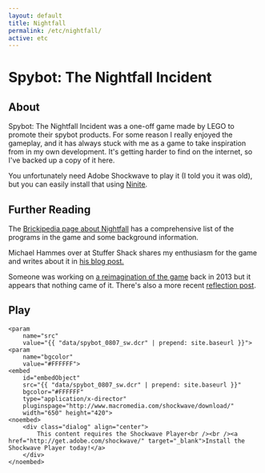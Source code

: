 ```yaml
---
layout: default
title: Nightfall
permalink: /etc/nightfall/
active: etc
---
```


<!-- http://jayisgames.com/games/spybot-the-nightfall-incident/ -->

# Spybot: The Nightfall Incident

## About

Spybot: The Nightfall Incident was a one-off game made by LEGO to promote their spybot products. For
some reason I really enjoyed the gameplay, and it has always stuck with me as a game to take inspiration
from in my own development. It's getting harder to find on the internet, so I've backed up a copy of
it here.

You unfortunately need Adobe Shockwave to play it (I told you it was old), but you can easily
install that using <a href="https://ninite.com/shockwave/">Ninite</a>.

## Further Reading

The <a href="http://lego.wikia.com/wiki/The_Nightfall_Incident">Brickipedia page about Nightfall</a> has a comprehensive list of the programs
in the game and some background information.

Michael Hammes over at Stuffer Shack shares my enthusiasm for the game and
writes about it in <a href="http://stuffershack.com/a-game-fondly-remembered-spybotics-the-nightfall-incident/">his blog post.</a>

Someone was working on <a href="http://www.exeneva.com/2013/08/cohack-a-reimagination-of-spybot-the-nightfall-incident/">a reimagination of the game</a>
back in 2013 but it appears that nothing came of it. There's also a more recent
<a href="http://www.exeneva.com/2014/08/reimagining-a-successor-to-spybotics-the-nightfall-incident-in-3d/">reflection post</a>.

## Play

<object
	id="flashcontent"
	classid="clsid:166B1BCA-3F9C-11CF-8075-444553540000"
	codebase="http://download.macromedia.com/pub/shockwave/cabs/director/sw.cab#version=8,0,0,196"
	width="650" height="420">

	<param
		name="src"
		value="{{ "data/spybot_0807_sw.dcr" | prepend: site.baseurl }}">
	<param
		name="bgcolor"
		value="#FFFFFF">
	<embed
		id="embedObject"
		src="{{ "data/spybot_0807_sw.dcr" | prepend: site.baseurl }}"
		bgcolor="#FFFFFF"
		type="application/x-director"
		pluginspage="http://www.macromedia.com/shockwave/download/"
		width="650" height="420">
	<noembed>
		<div class="dialog" align="center">
			This content requires the Shockwave Player<br /><br /><a href="http://get.adobe.com/shockwave/" target="_blank">Install the Shockwave Player today!</a>
		</div>
	</noembed>
</object>
